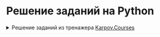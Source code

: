 # Решение заданий на Python
<details>
<summary>Решение заданий из тренажера <a href="https://lab.karpov.courses/learning/152/](https://lab.karpov.courses/learning/243/)">Karpov.Courses</a>  </summary>

<details>
  <summary>Переменные и основные типы данных</summary>
  

**Задание №1**

Давайте запрограммируем кота! Создайте три переменные: 

**cat_name**  со строкой как минимум из двух символов

**cat_age** с неотрицательным числом

**is_fluffy** с True или False

Решение:
```python
cat_name = 'Сеня'
cat_age = 9
is_fluffy = False
```

**Задание №2**

Давайте напишем программу для поиска длины гипотенузы. В переменных **a** и **b** уже записаны длины катетов прямоугольного треугольника. Создайте новую переменную c и сохраните в нее длину гипотенузы этого треугольника. 

Решение:
```python
c = (a**2 + b**2)**0.5
```

**Задание №3**

В переменной **father_age** хранится возраст отца, а в переменной **son_age** — возраст сына. Посчитайте, через сколько лет отец будет вдвое старше сына. Результат сохраните в переменную **result**.

Решение:
```python
result = father_age - 2 * son_age
```

**Задание №4**

Заданы вещественные числа **a**, **b** и **с** – стороны треугольника. Вычислите периметр и площадь треугольника. Результат сохраните в переменные **perimeter** и **area** соответственно.

Решение:
```python
perimeter  = a + b + c
p = (a + b + c) / 2
area  = (p * (p-a) * (p-b) * (p-c))**0.5
```

**Задание №5**

В переменную **n** сохранено целое число — количество секунд. Напишите программу, которая конвертирует заданное количество секунд **n** в часы, минуты и секунды. Результат сохраните в переменные **hours**, **minutes**, **seconds**.

То есть сначала нужно посчитать, сколько в число n поместилось целых часов, целых минут и сколько после этого осталось секунд. 

Решение:
```python
hours =  n // 3600
minutes = (n % 3600) //60
seconds = (n % 60)
```

**Задание №6**

В переменной **price_new** хранится цена килограмма бананов в числовом формате, а в переменной **price_old** — цена килограмма бананов год назад. Вычислите, на сколько процентов по модулю изменилась цена за год. Результат сохраните в переменную **result**. Результат округлите до двух знаков после запятой. 

Решение:
```python
result =  round(abs((price_new - price_old)/price_old *100), 2)
```

**Задание №7**

Создайте переменные:

**a** со значением 5 типа **int**,

**b** со значением "10" типа **str**,

c со значением True типа bool.

В переменную **my_sum** сохраните сумму трех переменных, которые вы создали, преобразовав значения переменных **b** и **с** к типу **int**. Сами переменные **b** и **c** изменять не надо.

Решение:
```python
a = (5)
b = '10'
c = True
my_sum = a + int(b) + int(c)
```

**Задание №8**

В переменной **a** сохранено число с десятичной частью но в формате строки, например '3.14'. В переменную с сохраните целую часть из числа в переменной **a**.

Решение:
```python
c = int(float(a))//(1)
```

**Задание №9**

В переменной **х** уже сохранено целое положительное число. Вычислите **x + x0x0x**. Результат сохраните в переменную **result**.

То есть, если x = 2, то нужно вычислить 2 + 20202.

Решение:
```python
# Создание x0x0x в виде строки
x0x0x = str(x) + '0' + str(x) + '0' + str(x)  # Получаем строку '10101'

# Преобразуем x0x0x обратно в целое число и складываем с x
result = x + int(x0x0x)
```

**Задание №10**

В переменной **m** хранится целое положительное число — продолжительность сна в минутах. Если продолжительность сна составит от 7 до 9 часов включительно, то в переменную **optimal_sleep_duration** сохраните значение True. В противном случае присвойте этой переменной значение False.

Решение:
```python
optimal_sleep_duration = m >= 420 and m <= 540
```

**Задание №11**

В переменной **x** хранится целое число. Проверьте, делится ли это число без остатка на 3 и на 7. Результат сохраните в переменную **result**. Переменная **result** должна иметь логический тип данных.

Решение:
```python
result = (x % 3) == 0 and x % 7 == 0
```

**Задание №12**

Сохраните в переменную **square** строку, которая выводит на экран прямоугольник 4 х 4, сформированный из звездочек, разделенных пробелом. В каждой строке пробелы допускаются только между символами *, в начале или конце строки пробелы не нужны. В конце последней строки также не должно быть никаких лишних символов или переноса строки. Последним символом строки должен быть символ *.

Решение:
```python
square = '* * * *\n* * * *\n* * * *\n* * * *'
print(square)
```
</details>

  
<details>
  <summary>Списки и множества</summary>
  

**Задание №1**

В **my_list** сохранен список как минимум с двумя элементами.

В переменную **first_item** сохраните первый элемент списка.

В переменную **last_item** сохраните последний элемент списка.

В переменную **reversed_list** сохраните все элементы списка **my_list** в обратном порядке.

В переменную **even_items** сохраните все элементы **my_list** с четными индексами.

Решение:
```python
first_item = my_list[0]

i = len(my_list)
last_item = my_list[i-1]

reversed_list = my_list[:: -1]

even_items = my_list[::2]
```

**Задание №2**

В переменную **var_1* сохраните список с числами от -100 до 100 включительно с шагом в 1.

В переменную **var_2** сохраните список с числами от 250 до 0 включительно с шагом в 2.

В переменную **var_3** сохраните список со всеми нечетными числами от 100 до 200.

Решение:
```python
var_1 = list(range(-100, 101, 1))
var_2 = list(range(250, -1, -2))
var_3 = [num for num in range(101, 200, 2 )]
```

**Задание №3**

В переменных  **a** и **b** хранятся числа — начало и конец диапазона. Напишите программу, которая вернет сумму всех чисел из этого диапазона. Сохраните значение в переменную **result**. 

Решение:
```python
result = sum(range(a, b + 1))
```

**Задание №4**

Давайте потренируемся использовать различные методы списков. В переменной **my_list** сохранен не пустой список, в котором есть число 11. 

Найдите первый индекс числа 11 в **my_list**, сохраните индекс в переменную **eleven_index**.  

В переменную **ten_count** сохраните, сколько раз в списке **my_list** встречается число 10.

Решение:
```python
eleven_index = my_list.index(11, 0)
ten_count = my_list.count(10)
```

**Задание №5**

В **student_names** сохранен список с именами студентов, добавьте в список два имени **'Anatoly'** и **'Oksana'**.

В scores сохранен список из десяти целых чисел, удалите из него второй, пятый и последний элемент из исходного списка. Будьте внимательны, если вы, например, сначала удалите второй элемент, то индекс пятого элемента из сходного списка сместится.

В **lessons** сохранен список с названием уроков, отсортируйте названия уроков в списке по алфавиту.

Решение:
```python
student_names.extend(['Anatoly', 'Oksana'])

scores.pop(1)
scores.pop(3)
scores.pop(7)

lessons.sort()
```

**Задание №6**

Создайте кортеж с названиями дней недели и сохраните его в переменную **days_of_the_week**.

Решение:
```python
days_of_the_week = ('Monday', 'Tuesday', 'Wednesday', 'Thursday', 'Friday', 'Saturday', 'Sunday')
```

**Задание №7**

В переменной **numbers_list** сохранен список с целыми числами. В списке минимум два разных целых числа.

В переменную **numbers_list_ordered** сохраните все числа из списка **numbers_list**, отсортированные по убыванию. При этом сам список **numbers_list** не должен изменяться.

В переменную **numbers_set** сохраните множество из уникальных чисел из списка **numbers_list**. Дополните это множество следующим целым числом после максимального числа из **numbers_list**.

В переменную **numbers_frozenset** сохраните неизменяемое множество из всех уникальных чисел из списка **numbers_list**, кроме минимального числа.

Решение:
```python
numbers_list_ordered = numbers_list.copy()
numbers_list_ordered.sort(reverse=True)

numbers_list_1 = numbers_list.copy()
numbers_list_1.append(max(numbers_list_1) + 1)
numbers_set = set(numbers_list_1)

m = min(numbers_list)
numbers_frozenset = set(numbers_list)
numbers_frozenset.discard(m)
numbers_frozenset = frozenset(numbers_frozenset)
```

**Задание №8**

Даны два списка **list_1** и **list_2**. Отсортируйте **list_1** по возрастанию, а **list_2** по убыванию. 
Объедините **list_1** и **list_2** в один отсортированный по возрастанию список **list_3**.  
В переменную **list_3_len** сохраните длину  **list_3**. 

Решение:
```python
list_1 = sorted(list_1)

list_2 = sorted(list_2, reverse=True)

list_3 = sorted(list_1 + list_2) 

list_3_len = list_3.copy()
list_3_len = len(list_3)
```

**Задание №9**

В переменной **menu** хранится множество всех позиций меню кофейни, а в переменной **stop** — множество позиций меню кофейни, недоступных для заказа сегодня. Сохраните в переменную **menu_today** позиции меню, которые доступны для заказа сегодня.  

Решение:
```python
menu_today  = menu.difference(stop)
```

**Задание №10**

В переменной **my_set** множество (**set**) из чисел. В переменной **to_delete** число, которое нужно удалить из **my_set**, если оно там есть. Если такого числа нет в **my_set** ничего делать не надо.

Решение:
```python
my_set.discard(to_delete)
```

**Задание №11**

В **students** хранится множество студентов it-центра МАИ. Студент, имя которого записано в **new_student**, перевелся в МАИ из другого института, его имя нужно добавить в **students**. В переменной **churn_student** — студент, который хочет перевестись из МАИ в другой институт, его имя нужно убрать из **students**. 

Решение:
```python
students.add(new_student)
students.remove(churn_student)
```

**Задание №12**

В переменной **da_students** хранятся имена студентов курса "Аналитик данных", а в переменной **dv_students** — имена студентов курса "Визуализация данных". Сохраните в переменную **students** студентов, которые обучаются на обоих курсах.

Порядок элементов в students не имеет значения.

Решение:
```python
students = da_students.intersection(dv_students)
```

**Задание №13**

В переменной a хранится список целых неотрицательных чисел. Количество чисел четное.
Напишите программу, которая будет делить этот список пополам, определять суммы чисел в половинах списка (**sum_left** и **sum_right**). Если **sum_left** равно **sum_right**, то сохраните в переменную **result** значение **True**,  в противном случае — **False**.  

Решение:
```python
middle = len(a) // 2
sum_right = sum(a[middle:])
sum_left = sum(a[:middle])
result = sum_right == sum_left
```

**Задание №14**

Даны список целых чисел **a** и число **b**. Удалите из **a** только первое и последнее вхождение числа **b**

Решение:
```python
a.remove(b)
a.reverse()
a.remove(b)
a.reverse()
```
</details>


<details>
  <summary>Словари</summary>
  

**Задание №1**

В переменную **cities_population**  сохраните словарь с тремя ключами: 'Москва', 'Париж', 'Токио'. В качестве значений сохраните населедение этих городов в млн. человек: 11.98, 2.16, 13.96. Ключами нашего словаря будут строки, значениями — числа в формате **float**.

Решение:
```python
cities_population = {'Москва': 11.98, 'Париж' : 2.16, 'Токио' : 13.96}
```

**Задание №2**

Дан словарь **dict_input**. Поменяйте ключи и значения местами. Результат сохраните в **result**. 

Решение:
```python
x = list(dict_input.values())
y = list(dict_input.keys())
result = dict(zip(x, y))
```

**Задание №3**

Катя — владелец небольшого кондитерского производства, на котором изготавливаются эклеры. 
У нас  есть словарь **data**, в котором содержится информация о себестоимости единицы товара **cost_price**, продажной цене **sell_price** и количество товара **eclairs**. 
Нужно посчитать, какую прибыль Катя получает после продажи своей продукции. Результат сохраните в переменную **result**, округлив сумму до целого числа.

Решение:
```python
cost = data.get('cost_price')
sell =  data.get('sell_price')
eclair = data.get('eclairs')
result = round(((sell - cost) * eclair), 0)
result
```

**Задание №4**

Есть словарь **student**, в котором хранятся имя студента и список его оценок. В **result**  сохраните словарь с именем студента и самой высокой его оценкой. 

Решение:
```python
max_note = max(student["notes"])
result = {'name' : student["name"], 'max_note': max_note}
```

**Задание №5**

Антон учится в **karpov.courses**. В словаре **anton_courses** хранится информация о завершенных им курсах и количестве набранных баллов. Данные в словаре хранятся в формате ключ — название курса, значение — количество баллов в числовом формате. 

Антон завершил обучение на курсе **HardML** и набрал 120 баллов. Добавьте в словарь **anton_courses** эту информацию. Ключ - строка с названием курса, значение - число баллов, целое число. 

В переменную courses сохраните список пройденных курсов. 

В переменную **StartML** сохраните количество баллов, набранное Антоном на одноименном курсе, эта информация есть в словаре. 

Решение:
```python
anton_courses.update({'HardML': 120})
courses = list(anton_courses.keys())
StartML = anton_courses['StartML']
```

**Задание №6**

У нас есть магазин одежды **LARA**. В словаре **shop_stock** хранится информация о товарах, имеющихся в наличии на складе магазина. Информация указана в формате ключ — артикул товара, значение — количество единиц. 
В магазин поставили новую партию товаров, в словаре shop_new_goods записана информация о поставленых товарах и их количестве. 
Создайте словарь **result**, который будет содержать информацию и о товарах на складе, и о товарах из новой поставки. Известно, что если на складе оставалась хотя бы одна единица какого-то типа товара, то товара этого типа не было в поставке. 

Решение:
```python
shop_stock.update(shop_new_goods)
result = shop_stock
```

**Задание №7**

Магазин ВкуссЧилл хранит информацию о имеющихся в наличии фруктах и овощах в словаре **input_dict** в формате ключ — название фрукта или овоща, значение — количество килограмм в наличии. Посчитайте, сколько всего килограммов фруктов и овощей имеется в магазине. Результат сохраните в переменную **result**.  

Решение:
```python
result = sum(list(input_dict.values()))
```

**Задание №8**

Имеется словарь **courses**, содержащий информацию о стоимости обучения в **karpov.courses** в формате:
ключ — название курса
значение — стоимость обучения

Найдите цену самого дорогого курса. Результат сохраните в  **result**. 

Решение:
```python
result = max(courses.values())
```

**Задание №9**

В базе данных МАИ информация о студентах и кафедрах, к которым они прикреплены, хранится в словаре **kaf_students** в формате: 
ключ — ФИ студента
значение — код кафедры. 

После второго курса по итогам последних двух сессий был составлен рейтинг студентов, на основе которого произошло перераспределение студентов по кафедрам. Часть студентов продолжила обучение на своей кафедре, а некоторые студенты перешли с одной кафедры на другую. Информация о студентах, перешедших на новую кафедру, хранится в словаре **new_kaf_students**. 

Обновите информацию в словаре **kaf_students**, добавив в словарь данные из **new_kaf_students**.

Решение:
```python
kaf_students.update(new_kaf_students)
result = kaf_students
```
</details>


<details>
  <summary>Строки</summary>


**Задание №1**

В переменных **str_1** и **str_2** сохранены две строки. Если все буквы в строках одинаковые, вам нужно сохранить в переменную **is_the_same_letters** значение **True**, если буквы в строках отличаются —сохраните в переменную значение **False**.

Мы не учитываем порядок букв, их количество и регистр. Сами переменные уже созданы, начинайте сразу готовить код для работы с ними.

Решение:
```python
set_1 = set(str_1.lower())
set_2 = set(str_2.lower())
is_the_same_letters = set_1 == set_2
```

**Задание №2**

В переменной **x** содержится число с десятичной частью но в формате строки. В переменную y сохраните целое число, которое равняется десятичной части числа **x**.

Решение:
```python
y = int(x.split('.')[1])
```

**Задание №3**

Даны две строки **str_1** и **str_2**. Сохраните в **result** **True**, если **str_1** является анаграммой **str_2**, и **False** в противном случае. Регистр букв (большая или маленькая буква) не должен влиять на работу программы. То есть 'Кот' и 'Ток' 'это валидная анаграмма.

Анаграмма — это слово или фраза, образованная путем перестановки букв другого слова или фразы, с использованием всех исходных букв ровно один раз.

Решение:
```python
result = set(list(str_1.lower())) == (set(list(str_2.lower()))) and len(str_1) == len(str_2) == len(set(list(str_2.lower()))) == len(set(list(str_1.lower())))
```

**Задание №4**

В переменную a сохранено некоторое предложение, в котором могут быть добавлены лишние пробелы.  Напишите программу, которая будет убирать из а лишние пробелы и сохранять результат в переменную **result**. 
Все слова должны быть разделены одним пробелом, а в начале и конце предложения пробелов быть не должно.

Решение:
```python
result = ' '.join(a.split())
```

**Задание №5**

Напишите программу, основываясь на вводе и выводе в примерах. Вводом будет строка **a**. Результат сохраните в **result**.  

Решение:
```python
b = a.split('*')[0]
c = int(a.split('*')[1])
e = f"<{b}></{b}>"
result  = e * c
```

**Задание №6**

Напишите программу, которая будет принимать строку из слов и возвращать строку, в которой эти слова будут отсортированы в лексикографическом порядке. Исходная строка содержится в переменной **x**, результат сохраните в **result**. 

Решение:
```python
result = ' '.join(sorted(x.split()))
```

**Задание №7**

Посчитайте, сколько раз в предложении x встречается строка **y**. Результат сохраните в переменную **result**. 

Решение:
```python
result = x.count(y)
```

**Задание №8**

Напишите программу, которая будет принимать номер кредитной карты **card** и возвращать номер карты, в котором будут видны только последние 4 цифры. Остальные цифры должны заменяться звездочками. Результат сохраните в **result**.

Решение:
```python
a = (len(card)) - 4
b = card[a:len(card)]
result = f"{'*' * a }{b}"
```

**Задание №9**

В переменной а сохранено предложение. Удалите из предложения все вхождения слова или символа **b**. Результат сохраните в **result**.  

Решение:
```python
result = a.replace(b, '')
```

</details>








